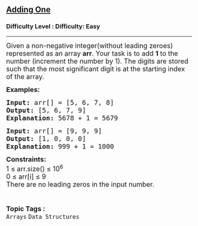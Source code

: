 <h2><a href="https://www.geeksforgeeks.org/problems/adding-one2529/1?page=1&category=Arrays&status=unsolved,attempted&sortBy=accuracy">Adding One</a></h2><h3>Difficulty Level : Difficulty: Easy</h3><hr><div class="problems_problem_content__Xm_eO"><p><span style="font-size: 18px;">Given a non-negative integer(without leading zeroes) represented as an array <strong>arr</strong>. Your task is to add <strong>1</strong> to the number (increment the number by 1). The digits are stored such that the most significant digit is at the starting index of the array.</span></p>
<p><span style="font-size: 18px;"><strong>Examples:</strong></span></p>
<pre><span style="font-size: 18px;"><strong>Input: </strong>arr[] = [5, 6, 7, 8]
<strong>Output:</strong> [5, 6, 7, 9]
<strong>Explanation:</strong> 5678 + 1 = 5679</span></pre>
<pre><span style="font-size: 18px;"><strong>Input: </strong>arr[] = [9, 9, 9]
<strong>Output:</strong> [1, 0, 0, 0]
<strong>Explanation:</strong>&nbsp;999 + 1 = 1000
</span></pre>
<p><span style="font-size: 18px;"><strong>Constraints:</strong><br>1 ≤ arr.size() ≤ 10<sup>6</sup><br>0 ≤ arr[i] ≤ 9<br>There are no leading zeros in the input number.&nbsp;</span></p></div><br><p><span style=font-size:18px><strong>Topic Tags : </strong><br><code>Arrays</code>&nbsp;<code>Data Structures</code>&nbsp;